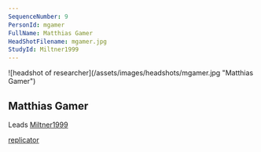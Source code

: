 ```yaml
---
SequenceNumber: 9
PersonId: mgamer
FullName: Matthias Gamer
HeadShotFilename: mgamer.jpg
StudyId: Miltner1999
---
```

<a name="mgamer">
![headshot of researcher](/assets/images/headshots/mgamer.jpg "Matthias Gamer")

## Matthias Gamer



Leads [Miltner1999](/replications/#Miltner1999)



[replicator]("replicator")